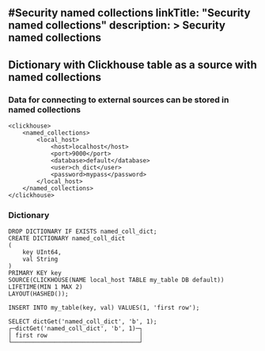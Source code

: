 #Security named collections
linkTitle: "Security named collections"
description: >
    Security named collections
---


## Dictionary with Clickhouse table as a source with named collections

### Data for connecting to external sources can be stored in named collections

```
<clickhouse>
    <named_collections>
        <local_host>
            <host>localhost</host>
            <port>9000</port>
            <database>default</database>
            <user>ch_dict</user>
            <password>mypass</password>
        </local_host>
    </named_collections>
</clickhouse>
```

### Dictionary

```
DROP DICTIONARY IF EXISTS named_coll_dict;
CREATE DICTIONARY named_coll_dict
(
    key UInt64,
    val String
)
PRIMARY KEY key
SOURCE(CLICKHOUSE(NAME local_host TABLE my_table DB default))
LIFETIME(MIN 1 MAX 2)
LAYOUT(HASHED());

INSERT INTO my_table(key, val) VALUES(1, 'first row');

SELECT dictGet('named_coll_dict', 'b', 1);
┌─dictGet('named_coll_dict', 'b', 1)─┐
│ first row                          │
└────────────────────────────────────┘
```
